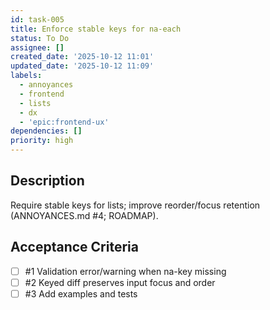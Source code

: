 ```yaml
---
id: task-005
title: Enforce stable keys for na-each
status: To Do
assignee: []
created_date: '2025-10-12 11:01'
updated_date: '2025-10-12 11:09'
labels:
  - annoyances
  - frontend
  - lists
  - dx
  - 'epic:frontend-ux'
dependencies: []
priority: high
---
```


## Description

<!-- SECTION:DESCRIPTION:BEGIN -->
Require stable keys for lists; improve reorder/focus retention (ANNOYANCES.md #4; ROADMAP).
<!-- SECTION:DESCRIPTION:END -->

## Acceptance Criteria
<!-- AC:BEGIN -->
- [ ] #1 Validation error/warning when na-key missing
- [ ] #2 Keyed diff preserves input focus and order
- [ ] #3 Add examples and tests
<!-- AC:END -->
